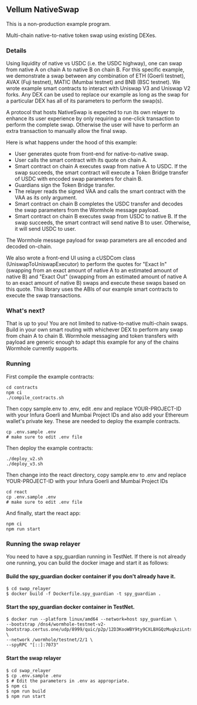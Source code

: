 ## Vellum NativeSwap

This is a non-production example program.

Multi-chain native-to-native token swap using existing DEXes.

### Details

Using liquidity of native vs USDC (i.e. the USDC highway), one can swap from native A on chain A to native B on chain B. For this specific example, we demonstrate a swap between any combination of ETH (Goerli testnet), AVAX (Fuji testnet), MATIC (Mumbai testnet) and BNB (BSC testnet). We wrote example smart contracts to interact with Uniswap V3 and Uniswap V2 forks. Any DEX can be used to replace our example as long as the swap for a particular DEX has all of its parameters to perform the swap(s).

A protocol that hosts NativeSwap is expected to run its own relayer to enhance its user experience by only requiring a one-click transaction to perform the complete swap. Otherwise the user will have to perform an extra transaction to manually allow the final swap.

Here is what happens under the hood of this example:

- User generates quote from front-end for native-to-native swap.
- User calls the smart contract with its quote on chain A.
- Smart contract on chain A executes swap from native A to USDC. If the swap succeeds, the smart contract will execute a Token Bridge transfer of USDC with encoded swap parameters for chain B.
- Guardians sign the Token Bridge transfer.
- The relayer reads the signed VAA and calls the smart contract with the VAA as its only argument.
- Smart contract on chain B completes the USDC transfer and decodes the swap parameters from the Wormhole message payload.
- Smart contract on chain B executes swap from USDC to native B. If the swap succeeds, the smart contract will send native B to user. Otherwise, it will send USDC to user.

The Wormhole message payload for swap parameters are all encoded and decoded on-chain.

We also wrote a front-end UI using a cUSDCom class (UniswapToUniswapExecutor) to perform the quotes for "Exact In" (swapping from an exact amount of native A to an estimated amount of native B) and "Exact Out" (swapping from an estimated amount of native A to an exact amount of native B) swaps and execute these swaps based on this quote. This library uses the ABIs of our example smart contracts to execute the swap transactions.

### What's next?

That is up to you! You are not limited to native-to-native multi-chain swaps. Build in your own smart routing with whichever DEX to perform any swap from chain A to chain B. Wormhole messaging and token transfers with payload are generic enough to adapt this example for any of the chains Wormhole currently supports.

### Running

First compile the example contracts:

```
cd contracts
npm ci
./compile_contracts.sh
```

Then copy sample.env to .env, edit .env and replace YOUR-PROJECT-ID with your Infura Goerli and Mumbai Project IDs and also add your Ethereum wallet's private key.
These are needed to deploy the example contracts.

```
cp .env.sample .env
# make sure to edit .env file
```

Then deploy the example contracts:

```
./deploy_v2.sh
./deploy_v3.sh
```

Then change into the react directory, copy sample.env to .env and replace YOUR-PROJECT-ID with your Infura Goerli and Mumbai Project IDs

```
cd react
cp .env.sample .env
# make sure to edit .env file
```

And finally, start the react app:

```
npm ci
npm run start
```

### Running the swap relayer

You need to have a spy_guardian running in TestNet. If there is not already one running, you can build the docker image and start it as follows:

#### Build the spy_guardian docker container if you don't already have it.

```
$ cd swap_relayer
$ docker build -f Dockerfile.spy_guardian -t spy_guardian .
```

#### Start the spy_guardian docker container in TestNet.

```
$ docker run --platform linux/amd64 --network=host spy_guardian \
--bootstrap /dns4/wormhole-testnet-v2-bootstrap.certus.one/udp/8999/quic/p2p/12D3KooWBY9ty9CXLBXGQzMuqkziLntsVcyz4pk1zWaJRvJn6Mmt \
--network /wormhole/testnet/2/1 \
--spyRPC "[::]:7073"
```

#### Start the swap relayer

```
$ cd swap_relayer
$ cp .env.sample .env
$ # Edit the parameters in .env as appropriate.
$ npm ci
$ npm run build
$ npm run start
```
